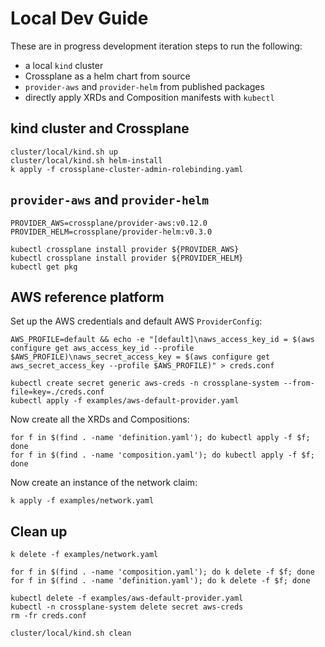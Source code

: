 # Local Dev Guide

These are in progress development iteration steps to run the following:

* a local `kind` cluster
* Crossplane as a helm chart from source
* `provider-aws` and `provider-helm` from published packages
* directly apply XRDs and Composition manifests with `kubectl`

## kind cluster and Crossplane

```console
cluster/local/kind.sh up
cluster/local/kind.sh helm-install
k apply -f crossplane-cluster-admin-rolebinding.yaml
```

## `provider-aws` and `provider-helm`

```console
PROVIDER_AWS=crossplane/provider-aws:v0.12.0
PROVIDER_HELM=crossplane/provider-helm:v0.3.0

kubectl crossplane install provider ${PROVIDER_AWS}
kubectl crossplane install provider ${PROVIDER_HELM}
kubectl get pkg
```

## AWS reference platform

Set up the AWS credentials and default AWS `ProviderConfig`:

```console
AWS_PROFILE=default && echo -e "[default]\naws_access_key_id = $(aws configure get aws_access_key_id --profile $AWS_PROFILE)\naws_secret_access_key = $(aws configure get aws_secret_access_key --profile $AWS_PROFILE)" > creds.conf
```

```console
kubectl create secret generic aws-creds -n crossplane-system --from-file=key=./creds.conf
kubectl apply -f examples/aws-default-provider.yaml
```

Now create all the XRDs and Compositions:

```console
for f in $(find . -name 'definition.yaml'); do kubectl apply -f $f; done
for f in $(find . -name 'composition.yaml'); do kubectl apply -f $f; done
```

Now create an instance of the network claim:

```console
k apply -f examples/network.yaml
```

## Clean up

```console
k delete -f examples/network.yaml

for f in $(find . -name 'composition.yaml'); do k delete -f $f; done
for f in $(find . -name 'definition.yaml'); do k delete -f $f; done

kubectl delete -f examples/aws-default-provider.yaml
kubectl -n crossplane-system delete secret aws-creds
rm -fr creds.conf

cluster/local/kind.sh clean
```
